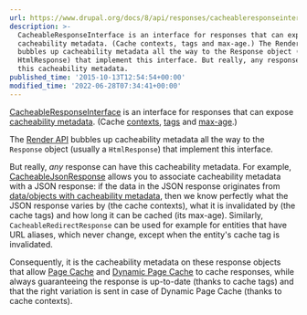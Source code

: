 ```yaml
---
url: https://www.drupal.org/docs/8/api/responses/cacheableresponseinterface
description: >-
  CacheableResponseInterface is an interface for responses that can expose
  cacheability metadata. (Cache contexts, tags and max-age.) The Render API
  bubbles up cacheability metadata all the way to the Response object (usually a
  HtmlResponse) that implement this interface. But really, any response can have
  this cacheability metadata.
published_time: '2015-10-13T12:54:54+00:00'
modified_time: '2022-06-28T07:34:41+00:00'
---
```

[CacheableResponseInterface](https://api.drupal.org/api/drupal/core%21lib%21Drupal%21Core%21Cache%21CacheableResponseInterface.php/interface/CacheableResponseInterface/8) is an interface for responses that can expose [cacheability metadata](/developing/api/8/cache). (Cache [contexts](/developing/api/8/cache/contexts), [tags](/developing/api/8/cache/tags) and [max-age](/developing/api/8/cache/max-age).)

The [Render API](/developing/api/8/render) bubbles up cacheability metadata all the way to the `Response` object (usually a `HtmlResponse`) that implement this interface.

But really, _any_ response can have this cacheability metadata. For example, [CacheableJsonResponse](/developing/api/8/response) allows you to associate cacheability metadata with a JSON response: if the data in the JSON response originates from [data/objects with cacheability metadata](/developing/api/8/cache/cacheable-dependency-interface), then we know perfectly what the JSON response varies by (the cache contexts), what it is invalidated by (the cache tags) and how long it can be cached (its max-age). Similarly, `CacheableRedirectResponse` can be used for example for entities that have URL aliases, which never change, except when the entity's cache tag is invalidated.

Consequently, it is the cacheability metadata on these response objects that allow [Page Cache](/documentation/modules/internal%5Fpage%5Fcache) and [Dynamic Page Cache](/documentation/modules/dynamic%5Fpage%5Fcache) to cache responses, while always guaranteeing the response is up-to-date (thanks to cache tags) and that the right variation is sent in case of Dynamic Page Cache (thanks to cache contexts).